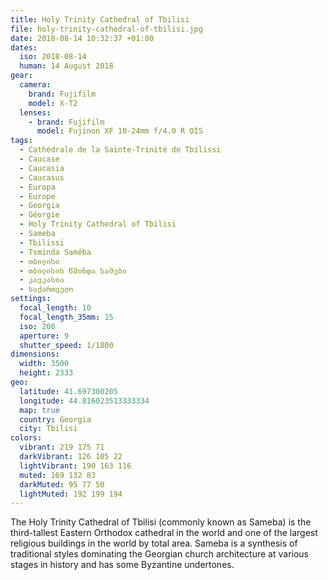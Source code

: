 ```yaml
---
title: Holy Trinity Cathedral of Tbilisi
file: holy-trinity-cathedral-of-tbilisi.jpg
date: 2018-08-14 10:32:37 +01:00
dates:
  iso: 2018-08-14
  human: 14 August 2018
gear:
  camera:
    brand: Fujifilm
    model: X-T2
  lenses:
    - brand: Fujifilm
      model: Fujinon XF 10-24mm f/4.0 R OIS
tags:
  - Cathédrale de la Sainte-Trinité de Tbilissi
  - Caucase
  - Caucasia
  - Caucasus
  - Europa
  - Europe
  - Georgia
  - Géorgie
  - Holy Trinity Cathedral of Tbilisi
  - Sameba
  - Tbilissi
  - Tsminda Saméba
  - თბილისი
  - თბილისის წმინდა სამები
  - კავკასია
  - საქართველო
settings:
  focal_length: 10
  focal_length_35mm: 15
  iso: 200
  aperture: 9
  shutter_speed: 1/1800
dimensions:
  width: 3500
  height: 2333
geo:
  latitude: 41.697300205
  longitude: 44.816023513333334
  map: true
  country: Georgia
  city: Tbilisi
colors:
  vibrant: 219 175 71
  darkVibrant: 126 105 22
  lightVibrant: 190 163 116
  muted: 169 132 83
  darkMuted: 95 77 50
  lightMuted: 192 199 194
---
```


The Holy Trinity Cathedral of Tbilisi (commonly known as Sameba) is the third-tallest Eastern Orthodox cathedral in the world and one of the largest religious buildings in the world by total area. Sameba is a synthesis of traditional styles dominating the Georgian church architecture at various stages in history and has some Byzantine undertones.
